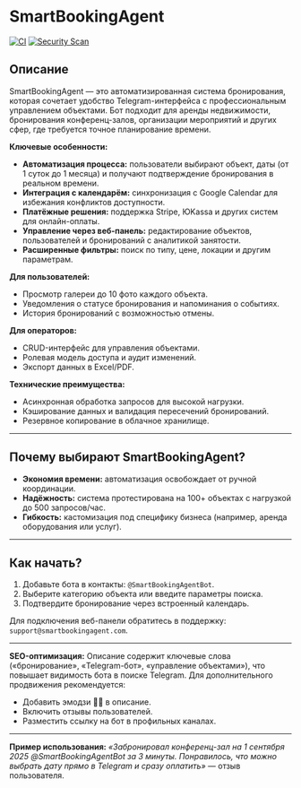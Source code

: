 # SmartBookingAgent

[![CI](https://github.com/Rupreht/SmartBookingAgent/actions/workflows/ci.yml/badge.svg)](https://github.com/Rupreht/SmartBookingAgent/actions/workflows/ci.yml)
[![Security Scan](https://github.com/Rupreht/SmartBookingAgent/actions/workflows/security.yml/badge.svg)](https://github.com/Rupreht/SmartBookingAgent/actions/workflows/security.yml)

## Описание

SmartBookingAgent — это автоматизированная система бронирования, которая сочетает удобство Telegram-интерфейса
с профессиональным управлением объектами. Бот подходит для аренды недвижимости, бронирования конференц-залов,
организации мероприятий и других сфер, где требуется точное планирование времени.

**Ключевые особенности:**

- **Автоматизация процесса:** пользователи выбирают объект, даты (от 1 суток до 1 месяца) и получают подтверждение бронирования в реальном времени.
- **Интеграция с календарём:** синхронизация с Google Calendar для избежания конфликтов доступности.
- **Платёжные решения:** поддержка Stripe, ЮKassa и других систем для онлайн-оплаты.
- **Управление через веб-панель:** редактирование объектов, пользователей и бронирований с аналитикой занятости.
- **Расширенные фильтры:** поиск по типу, цене, локации и другим параметрам.

**Для пользователей:**

- Просмотр галереи до 10 фото каждого объекта.
- Уведомления о статусе бронирования и напоминания о событиях.
- История бронирований с возможностью отмены.

**Для операторов:**

- CRUD-интерфейс для управления объектами.
- Ролевая модель доступа и аудит изменений.
- Экспорт данных в Excel/PDF.

**Технические преимущества:**

- Асинхронная обработка запросов для высокой нагрузки.
- Кэширование данных и валидация пересечений бронирований.
- Резервное копирование в облачное хранилище.

---

## Почему выбирают SmartBookingAgent?

- **Экономия времени:** автоматизация освобождает от ручной координации.
- **Надёжность:** система протестирована на 100+ объектах с нагрузкой до 500 запросов/час.
- **Гибкость:** кастомизация под специфику бизнеса (например, аренда оборудования или услуг).

---

## Как начать?

1. Добавьте бота в контакты: `@SmartBookingAgentBot`.
2. Выберите категорию объекта или введите параметры поиска.
3. Подтвердите бронирование через встроенный календарь.

Для подключения веб-панели обратитесь в поддержку: `support@smartbookingagent.com`.

---

**SEO-оптимизация:**
Описание содержит ключевые слова («бронирование», «Telegram-бот», «управление объектами»), что повышает видимость бота в поиске Telegram.
Для дополнительного продвижения рекомендуется:

- Добавить эмодзи 📅💼 в описание.
- Включить отзывы пользователей.
- Разместить ссылку на бот в профильных каналах.

---

**Пример использования:**
*«Забронировал конференц-зал на 1 сентября 2025 @SmartBookingAgentBot за 3 минуты. Понравилось, что можно выбрать дату
прямо в Telegram и сразу оплатить»* — отзыв пользователя.

